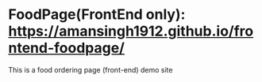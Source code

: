 # FoodPage(FrontEnd only): https://amansingh1912.github.io/frontend-foodpage/

This is a food ordering page (front-end) demo site 
